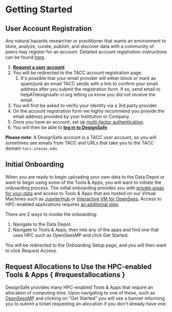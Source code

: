<style>
    /* to use alphabet for nested lists */
    .document ol ol {
        list-style: lower-alpha;
    }
</style>

# Getting Started

## User Account Registration

Any natural hazards researcher or practitioner that wants an environment to store, analyze, curate, publish, and discover data with a community of peers may register for an account. Detailed account registration instructions can be found [here](https://docs.tacc.utexas.edu/basics/accounts/).

1. [**Request a user account**](https://www.designsafe-ci.org/account/register/)
2. You will be redirected to the TACC account registration page.
    1. It's possible that your email provider will either block or mark as spam/junk an email TACC sends with a link to confirm your email address after you submit the registration form. If so, send email to helpATdesignsafe-ci.org letting us know you did not receive the email.
3. You will first be asked to verify your identity via a 3rd party provider.
4. On the account registration form we highly recommend you provide the email address provided by your Institution or Company.
5. Once you have an account, set up [multi-factor authentication](https://docs.tacc.utexas.edu/basics/mfa/).
6. You will then be able to [**log in to DesignSafe**](https://www.designsafe-ci.org/).

**Please note**: A DesignSafe account is a TACC user account, so you will sometimes see emails from TACC and URLs that take you to the TACC domain `tacc.utexas.edu`.

<!-- TODO: Use this when message box is smaller -->
<!-- https://github.com/TACC/TACC-Docs/issues/54 >
<!--
!!! note "Please note"
    A DesignSafe account is a TACC user account, so you will sometimes see emails from TACC and URLs that take you to the TACC domain `tacc.utexas.edu`.
-->
<!-- HELP: This syntax does not work -->
<!-- https://facelessuser.github.io/pymdown-extensions/extensions/blocks/plugins/admonition/#usage -->
<!--
/// note | Please Note
A DesignSafe account is a TACC user account, so you will sometimes see emails from TACC and URLs that take you to the TACC domain `tacc.utexas.edu`.
///
-->

## Initial Onboarding

When you are ready to begin uploading your own data to the Data Depot or want to begin using some of the Tools & Apps, you will want to initiate the onboarding process. The initial onboarding provides you with [private areas for your data](/user-guide/managingdata/datadepot/) and access to Tools & Apps that are hosted on our Virtual Machines such as [JupyterHub](https://www.designsafe-ci.org/use-designsafe/tools-applications/analysis/jupyter/) or [Interactive VM for OpenSees](https://www.designsafe-ci.org/use-designsafe/tools-applications/simulation/opensees/). Access to HPC-enabled applications requires [an additional step](#requestallocations).

There are 2 ways to invoke the onboarding:

1. Navigate to the Data Depot.
2. Navigate to Tools & Apps, then into any of the apps and find one that uses HPC such as OpenSeesMP and click Get Started.

You will be redirected to the Onboarding Setup page, and you will then want to click Request Access.

## Request Allocations to Use the HPC-enabled Tools & Apps { #requestallocations }

DesignSafe provides many HPC-enabled Tools & Apps that require an allocation of computing time. Upon navigating to one of these, such as [OpenSeesMP](https://www.designsafe-ci.org/use-designsafe/tools-applications/simulation/opensees/) and clicking on "Get Started" you will see a banner informing you to submit a ticket requesting an allocation if you don't already have one.
